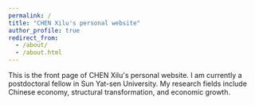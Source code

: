 ```yaml
---
permalink: /
title: "CHEN Xilu's personal website"
author_profile: true
redirect_from: 
  - /about/
  - /about.html
---
```


This is the front page of CHEN Xilu's personal website. I am currently a postdoctoral fellow in Sun Yat-sen University. My research fields include Chinese economy, structural transformation, and economic growth.
